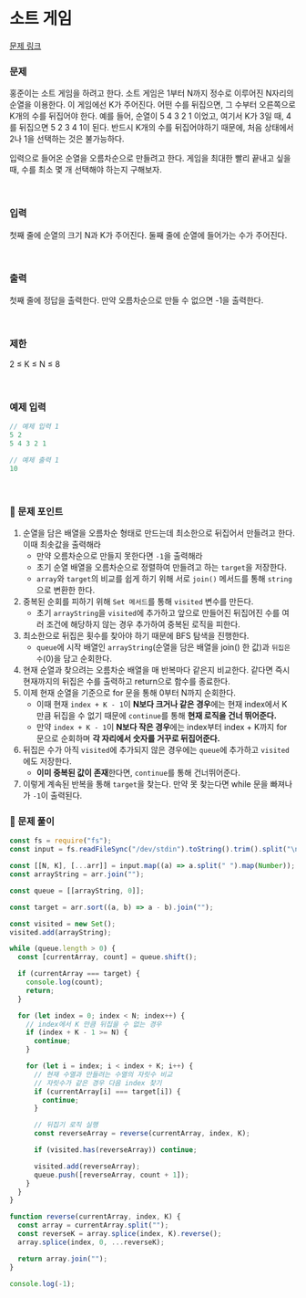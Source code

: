 # 소트 게임

[문제 링크](https://www.acmicpc.net/problem/1327)

### 문제

홍준이는 소트 게임을 하려고 한다. 소트 게임은 1부터 N까지 정수로 이루어진 N자리의 순열을 이용한다. 이 게임에선 K가 주어진다. 어떤 수를 뒤집으면, 그 수부터 오른쪽으로 K개의 수를 뒤집어야 한다. 예를 들어, 순열이 5 4 3 2 1 이었고, 여기서 K가 3일 때, 4를 뒤집으면 5 2 3 4 1이 된다. 반드시 K개의 수를 뒤집어야하기 때문에, 처음 상태에서 2나 1을 선택하는 것은 불가능하다.

입력으로 들어온 순열을 오름차순으로 만들려고 한다. 게임을 최대한 빨리 끝내고 싶을 때, 수를 최소 몇 개 선택해야 하는지 구해보자.

<br/>

### 입력

첫째 줄에 순열의 크기 N과 K가 주어진다. 둘째 줄에 순열에 들어가는 수가 주어진다.

<br/>

### 출력

첫째 줄에 정답을 출력한다. 만약 오름차순으로 만들 수 없으면 -1을 출력한다.

<br/>

### 제한

2 ≤ K ≤ N ≤ 8

<br/>

### 예제 입력

```jsx
// 예제 입력 1
5 2
5 4 3 2 1

// 예제 출력 1
10
```

<br/>

### 📕 문제 포인트

1. 순열을 담은 배열을 오름차순 형태로 만드는데 최소한으로 뒤집어서 만들려고 한다. 이때 최솟값을 출력해라
   - 만약 오름차순으로 만들지 못한다면 `-1`을 출력해라
   - 초기 순열 배열을 오름차순으로 정렬하여 만들려고 하는 `target`을 저장한다.
   - `array`와 `target`의 비교를 쉽게 하기 위해 서로 `join()` 메서드를 통해 `string`으로 변환한 한다.
2. 중복된 순회를 피하기 위해 `Set 메서드`를 통해 `visited` 변수를 만든다.
   - 초기 `arrayString`을 `visited`에 추가하고 앞으로 만들어진 뒤집어진 수를 여러 조건에 해당하지 않는 경우 추가하여 중복된 로직을 피한다.
3. 최소한으로 뒤집은 횟수를 찾아야 하기 때문에 BFS 탐색을 진행한다.
   - `queue`에 시작 배열인 `arrayString`(순열을 담은 배열을 join() 한 값)과 `뒤집은 수`(0)을 담고 순회한다.
4. 현재 순열과 찾으려는 오름차순 배열을 매 반복마다 같은지 비교한다. 같다면 즉시 현재까지의 뒤집은 수를 출력하고 return으로 함수를 종료한다.
5. 이제 현재 순열을 기준으로 for 문을 통해 0부터 N까지 순회한다.
   - 이때 현재 `index + K - 1`이 **N보다 크거나 같은 경우**에는 현재 index에서 K 만큼 뒤집을 수 없기 때문에 `continue`를 통해 **현재 로직을 건너 뛰어준다.**
   - 만약 `index + K - 1`이 **N보다 작은 경우**에는 index부터 index + K까지 for 문으로 순회하며 **각 자리에서 숫자를 거꾸로 뒤집어준다.**
6. 뒤집은 수가 아직 `visited`에 추가되지 않은 경우에는 `queue`에 추가하고 `visited`에도 저장한다.
   - **이미 중복된 값이 존재**한다면, `continue`를 통해 건너뛰어준다.
7. 이렇게 계속된 반복을 통해 `target`을 찾는다. 만약 못 찾는다면 while 문을 빠져나가 `-1`이 출력된다.

### 📝 문제 풀이

```js
const fs = require("fs");
const input = fs.readFileSync("/dev/stdin").toString().trim().split("\n");

const [[N, K], [...arr]] = input.map((a) => a.split(" ").map(Number));
const arrayString = arr.join("");

const queue = [[arrayString, 0]];

const target = arr.sort((a, b) => a - b).join("");

const visited = new Set();
visited.add(arrayString);

while (queue.length > 0) {
  const [currentArray, count] = queue.shift();

  if (currentArray === target) {
    console.log(count);
    return;
  }

  for (let index = 0; index < N; index++) {
    // index에서 K 만큼 뒤집을 수 없는 경우
    if (index + K - 1 >= N) {
      continue;
    }

    for (let i = index; i < index + K; i++) {
      // 현재 수열과 만들려는 수열의 자릿수 비교
      // 자릿수가 같은 경우 다음 index 찾기
      if (currentArray[i] === target[i]) {
        continue;
      }

      // 뒤집기 로직 실행
      const reverseArray = reverse(currentArray, index, K);

      if (visited.has(reverseArray)) continue;

      visited.add(reverseArray);
      queue.push([reverseArray, count + 1]);
    }
  }
}

function reverse(currentArray, index, K) {
  const array = currentArray.split("");
  const reverseK = array.splice(index, K).reverse();
  array.splice(index, 0, ...reverseK);

  return array.join("");
}

console.log(-1);
```
